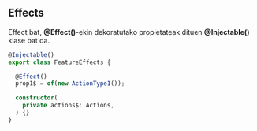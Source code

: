 ## Effects

Effect bat, **@Effect()**-ekin dekoratutako propietateak dituen **@Injectable()** klase bat da.

```typescript
@Injectable()
export class FeatureEffects {

  @Effect()
  prop1$ = of(new ActionType1());

  constructor(
    private actions$: Actions,
  ) {}
}
```